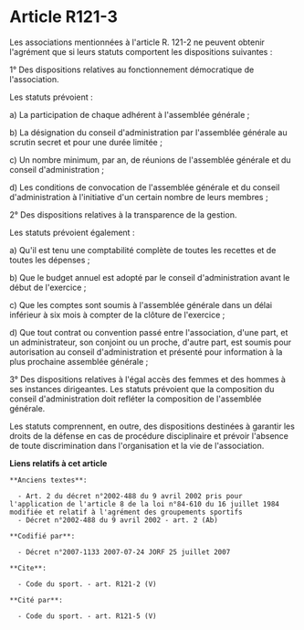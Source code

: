 # Article R121-3

Les associations mentionnées à l'article R. 121-2 ne peuvent obtenir l'agrément que si leurs statuts comportent les
dispositions suivantes : 

1° Des dispositions relatives au fonctionnement démocratique de l'association. 

Les statuts prévoient : 

a) La participation de chaque adhérent à l'assemblée générale ; 

b) La désignation du conseil d'administration par l'assemblée générale au scrutin secret et pour une durée limitée ; 

c) Un nombre minimum, par an, de réunions de l'assemblée générale et du conseil d'administration ; 

d) Les conditions de convocation de l'assemblée générale et du conseil d'administration à l'initiative d'un certain nombre de
leurs membres ; 

2° Des dispositions relatives à la transparence de la gestion. 

Les statuts prévoient également : 

a) Qu'il est tenu une comptabilité complète de toutes les recettes et de toutes les dépenses ; 

b) Que le budget annuel est adopté par le conseil d'administration avant le début de l'exercice ; 

c) Que les comptes sont soumis à l'assemblée générale dans un délai inférieur à six mois à compter de la clôture de
l'exercice ; 

d) Que tout contrat ou convention passé entre l'association, d'une part, et un administrateur, son conjoint ou un proche,
d'autre part, est soumis pour autorisation au conseil d'administration et présenté pour information à la plus prochaine
assemblée générale ; 

3° Des dispositions relatives à l'égal accès des femmes et des hommes à ses instances dirigeantes. Les statuts prévoient que
la composition du conseil d'administration doit refléter la composition de l'assemblée générale. 

Les statuts comprennent, en outre, des dispositions destinées à garantir les droits de la défense en cas de procédure
disciplinaire et prévoir l'absence de toute discrimination dans l'organisation et la vie de l'association.

**Liens relatifs à cet article**

	**Anciens textes**:

	  - Art. 2 du décret n°2002-488 du 9 avril 2002 pris pour l'application de l'article 8 de la loi n°84-610 du 16 juillet 1984 modifiée et relatif à l'agrément des groupements sportifs
	  - Décret n°2002-488 du 9 avril 2002 - art. 2 (Ab)

	**Codifié par**:

	  - Décret n°2007-1133 2007-07-24 JORF 25 juillet 2007

	**Cite**:

	  - Code du sport. - art. R121-2 (V)

	**Cité par**:

	  - Code du sport. - art. R121-5 (V)
